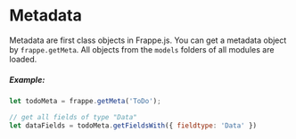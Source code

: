# Metadata

Metadata are first class objects in Frappe.js. You can get a metadata object by `frappe.getMeta`. All objects from the `models` folders of all modules are loaded.

##### Example:

```js
let todoMeta = frappe.getMeta('ToDo');

// get all fields of type "Data"
let dataFields = todoMeta.getFieldsWith({ fieldtype: 'Data' })
```
